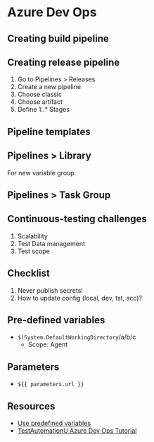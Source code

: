 # Azure Dev Ops

## Creating build pipeline

## Creating release pipeline
1. Go to Pipelines > Releases
2. Create a new pipeline
3. Choose classic
4. Choose artifact
5. Define 1..* Stages

## Pipeline templates
## Pipelines > Library
For new variable group.
## Pipelines > Task Group

## Continuous-testing challenges
1. Scalability
2. Test Data management
3. Test scope

## Checklist
1. Never publish secrets!
2. How to update config (local, dev, tst, acc)?

## Pre-defined variables
- `$(System.DefaultWorkingDirectory`/a/b/c
  - Scope: Agent

## Parameters
- `${{ parameters.url }}`

## Resources

- [Use predefined variables](https://learn.microsoft.com/en-us/azure/devops/pipelines/build/variables?view=azure-devops&tabs=yaml)
- [TestAutomationU Azure Dev Ops Tutorial](https://testautomationu.applitools.com/azure-devops-tutorial/)
